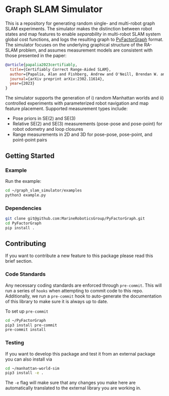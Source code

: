# Graph SLAM Simulator

This is a repository for generating random single- and multi-robot graph SLAM experiments. The simulator makes the distinction between robot states and map features to enable *separability* in multi-robot SLAM system global cost functions, and logs the resulting graph to [PyFactorGraph](https://github.com/MarineRoboticsGroup/PyFactorGraph) format. The simulator focuses on the underlying graphical structure of the RA-SLAM problem, and assumes measurement models are consistent with those presented in the paper:

```bibtex
@article{papalia2023certifiably,
  title={Certifiably Correct Range-Aided SLAM},
  author={Papalia, Alan and Fishberg, Andrew and O'Neill, Brendan W. and How, Jonathan P. and Rosen, David M. and Leonard, John J.},
  journal={arXiv preprint arXiv:2302.11614},
  year={2023}
}
```

The simulator supports the generation of i) random Manhattan worlds and ii) controlled experiments with parameterized robot navigation and map feature placement. Supported measurement types include:
- Pose priors in SE(2) and SE(3)
- Relative SE(2) and SE(3) measurements (pose-pose and pose-point) for robot odometry and loop closures
- Range measurements in 2D and 3D for pose-pose, pose-point, and point-point pairs

## Getting Started

### Example

Run the example:

```bash
cd ~/graph_slam_simulator/examples
python3 example.py
```

### Dependencies

```bash
git clone git@github.com:MarineRoboticsGroup/PyFactorGraph.git
cd PyFactorGraph
pip install .
```

## Contributing

If you want to contribute a new feature to this package please read this brief section.

### Code Standards

Any necessary coding standards are enforced through `pre-commit`. This will run a series of `hooks` when attempting to commit code to this repo. Additionally, we run a `pre-commit` hook to auto-generate the documentation of this library to make sure it is always up to date.

To set up `pre-commit`

```bash
cd ~/PyFactorGraph
pip3 install pre-commit
pre-commit install
```

### Testing

If you want to develop this package and test it from an external package you can also install via

```bash
cd ~/manhattan-world-sim
pip3 install -e .
```

The `-e` flag will make sure that any changes you make here are automatically translated to the external library you are working in.
